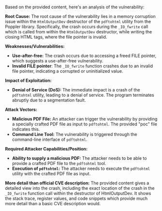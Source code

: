Based on the provided content, here's an analysis of the vulnerability:

**Root Cause:**
The root cause of the vulnerability lies in a memory corruption issue within the `HtmlOutputDev` destructor of the `pdftohtml` utility from the Poppler library. Specifically, the crash occurs during the `_IO_fwrite` call which is called from within the `HtmlOutputDev` destructor, while writing the closing HTML tags, where the file pointer is invalid.

**Weaknesses/Vulnerabilities:**
- **Use-after-free:** The crash occurs due to accessing a freed FILE pointer, which suggests a use-after-free vulnerability.
- **Invalid FILE pointer**: The `_IO_fwrite` function crashes due to an invalid file pointer, indicating a corrupted or uninitialized value.

**Impact of Exploitation:**
- **Denial of Service (DoS):** The immediate impact is a crash of the `pdftohtml` utility, leading to a denial of service. The program terminates abruptly due to a segmentation fault.

**Attack Vectors:**
- **Malicious PDF File:** An attacker can trigger the vulnerability by providing a specially crafted PDF file as input to `pdftohtml`. The provided "poc" file indicates this.
- **Command Line Tool:** The vulnerability is triggered through the command-line interface of `pdftohtml`.

**Required Attacker Capabilities/Position:**
- **Ability to supply a malicious PDF:** The attacker needs to be able to provide a crafted PDF file to the `pdftohtml` tool.
- **Execution of `pdftohtml`:** The attacker needs to execute the `pdftohtml` utility with the crafted PDF file as input.

**More detail than official CVE description:**
The provided content gives a detailed view into the crash, including the exact location of the crash in the `_IO_fwrite` function call within the destructor of HtmlOutputDev. It shows the stack trace, register values, and code snippets which provide much more detail than a basic CVE description would.